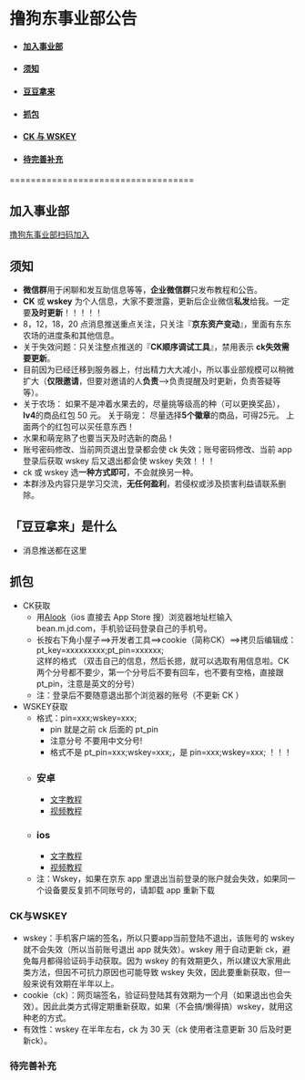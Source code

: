 # 撸狗东事业部公告
- #### [加入事业部](#加入事业部)
- #### [须知](#须知)
- #### [豆豆拿来](#豆豆拿来)
- #### [抓包](#抓包)
- #### [CK 与 WSKEY](#CK与WSKEY)
- #### [待完善补充](#待完善补充)
===================================
## 加入事业部
   [撸狗东事业部扫码加入](https://www.aliyundrive.com/s/Rjk2GMReEm9)
## 须知
  * **微信群**用于闲聊和发互助信息等等，**企业微信群**只发布教程和公告。
  * **CK** 或 **wskey** 为个人信息，大家不要泄露，更新后企业微信**私发**给我。一定要**及时更新**！！！！！
  * 8，12，18，20 点消息推送重点关注，只关注『**京东资产变动**』，里面有东东农场的进度条和其他信息。
  * 关于失效问题：只关注整点推送的『**CK顺序调试工具**』，禁用表示 **ck失效需要更新**。
  * 目前因为已经迁移到服务器上，付出精力大大减小，所以事业部规模可以稍微扩大（**仅限邀请**，但要对邀请的人**负责**—>负责提醒及时更新，负责答疑等等）。
  * 关于农场： 如果不是冲着水果去的，尽量挑等级高的种（可以更换奖品），**lv4**的商品红包 50 元。 关于萌宠： 尽量选择**5个徽章**的商品，可得25元。 上面两个的红包可以买任意东西！
  * 水果和萌宠熟了也要当天及时选新的商品！
  * 账号密码修改、当前网页退出登录都会使 ck 失效；账号密码修改、当前 app 登录后获取 wskey 后又退出都会使 wskey 失效！！！
  * ck 或 wskey 选**一种方式即可**，不会就换另一种。
  * 本群涉及内容只是学习交流，**无任何盈利**，若侵权或涉及损害利益请联系删除。
## 「豆豆拿来」是什么
  * 消息推送都在这里
## 抓包
* CK获取
  * 用[Alook](https://coolapk.com/apk/alook.browser)（ios 直接去 App Store 搜）浏览器地址栏输入 bean.m.jd.com，手机验证码登录自己的手机号。  
  * 长按右下角小屋子==>开发者工具==>cookie（简称CK）==>拷贝后编辑成： \
    pt_key=xxxxxxxxx;pt_pin=xxxxxx; \
    这样的格式 （双击自己的信息，然后长摁，就可以选取有用信息啦。CK两个分号都不要少，第一个分号后不要有回车，也不要有空格，直接跟pt_pin，注意是英文的分号）
  * 注：登录后不要随意退出那个浏览器的账号（不更新 CK ）
* WSKEY获取
  * 格式：pin=xxx;wskey=xxx;
    * pin 就是之前 ck 后面的 pt_pin
    * 注意分号 不要用中文分号!
    * 格式不是 pt_pin=xxx;wskey=xxx;，是 pin=xxx;wskey=xxx; ！！！
  * ### 安卓
    * [文字教程](https://blog.csdn.net/u012954039/article/details/120178959)
    * [视频教程](https://www.aliyundrive.com/s/71X7xPFnKfr)
  * ### ios
    * [文字教程](https://www.azurew.com/%E8%BF%90%E7%BB%B4%E5%B7%A5%E5%85%B7/8528.html)
    * [视频教程](https://www.aliyundrive.com/s/3CVKmxEBHjX)
  * 注：Wskey，如果在京东 app 里退出当前登录的账户就会失效，如果同一个设备要反复抓不同账号的，请卸载 app 重新下载
### CK与WSKEY
  * wskey：手机客户端的签名，所以只要app当前登陆不退出，该账号的 wskey 就不会失效（所以当前账号退出 app 就失效）。wskey 用于自动更新 ck，避免每月都得验证码手动获取。因为 wskey 的有效期更久，所以建议大家用此类方法，但因不可抗力原因也可能导致 wskey 失效，因此要重新获取，但一般来说有效期在半年以上。
  * cookie（ck）：网页端签名，验证码登陆其有效期为一个月（如果退出也会失效）。因此此类方式得定期重新获取，如果（不会搞/懒得搞）wskey，就用这种老的方式。
  * 有效性：wskey 在半年左右，ck 为 30 天（ck 使用者注意更新 30 后及时更新ck）。
### 待完善补充
